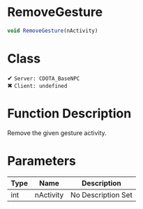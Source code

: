 # RemoveGesture
```js	
void RemoveGesture(nActivity)
```
# Class
✔ `Server: CDOTA_BaseNPC`  
✖ `Client: undefined`  

# Function Description
Remove the given gesture activity.
# Parameters
Type|Name|Description
--|--|--
int|nActivity|No Description Set
